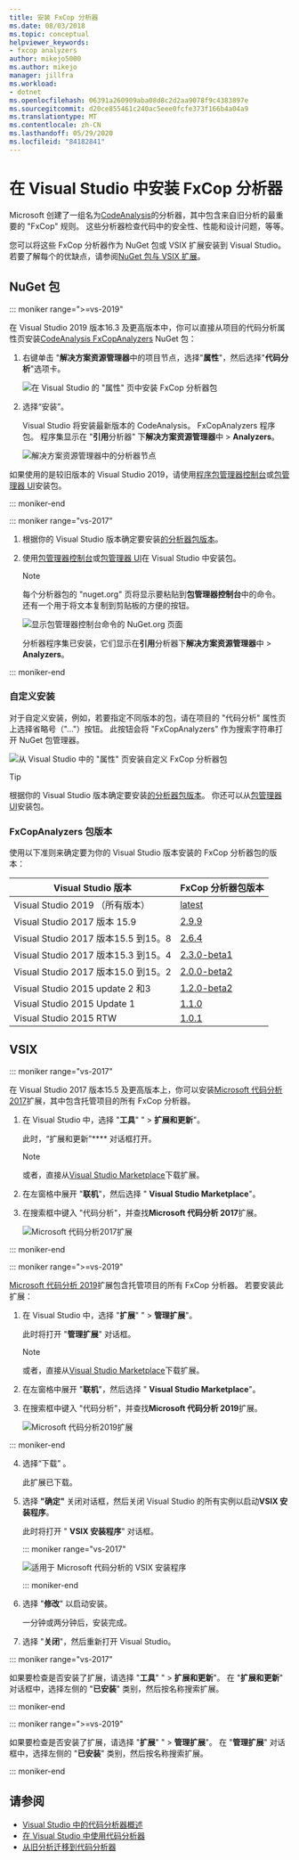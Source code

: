 ```yaml
---
title: 安装 FxCop 分析器
ms.date: 08/03/2018
ms.topic: conceptual
helpviewer_keywords:
- fxcop analyzers
author: mikejo5000
ms.author: mikejo
manager: jillfra
ms.workload:
- dotnet
ms.openlocfilehash: 06391a260909aba08d8c2d2aa9078f9c4383897e
ms.sourcegitcommit: d20ce855461c240ac5eee0fcfe373f166b4a04a9
ms.translationtype: MT
ms.contentlocale: zh-CN
ms.lasthandoff: 05/29/2020
ms.locfileid: "84182841"
---
```

# <a name="install-fxcop-analyzers-in-visual-studio"></a>在 Visual Studio 中安装 FxCop 分析器

Microsoft 创建了一组名为[CodeAnalysis](https://www.nuget.org/packages/Microsoft.CodeAnalysis.FxCopAnalyzers)的分析器，其中包含来自旧分析的最重要的 "FxCop" 规则。 这些分析器检查代码中的安全性、性能和设计问题，等等。

您可以将这些 FxCop 分析器作为 NuGet 包或 VSIX 扩展安装到 Visual Studio。 若要了解每个的优缺点，请参阅[NuGet 包与 VSIX 扩展](roslyn-analyzers-overview.md#nuget-package-versus-vsix-extension)。

## <a name="nuget-package"></a>NuGet 包

::: moniker range=">=vs-2019"

在 Visual Studio 2019 版本16.3 及更高版本中，你可以直接从项目的代码分析属性页安装[CodeAnalysis FxCopAnalyzers](https://www.nuget.org/packages/Microsoft.CodeAnalysis.FxCopAnalyzers) NuGet 包：

1. 右键单击 "**解决方案资源管理器**中的项目节点，选择"**属性**"，然后选择"**代码分析**"选项卡。

   ![在 Visual Studio 的 "属性" 页中安装 FxCop 分析器包](media/install-fxcop-properties-page.png)

2. 选择“安装”。

   Visual Studio 将安装最新版本的 CodeAnalysis。 FxCopAnalyzers 程序包。 程序集显示在 "**引用**分析器" 下**解决方案资源管理器**中  >  **Analyzers**。

   ![解决方案资源管理器中的分析器节点](media/solution-explorer-analyzers-node.png)

如果使用的是较旧版本的 Visual Studio 2019，请使用[程序包管理器控制台](/nuget/quickstart/install-and-use-a-package-in-visual-studio#package-manager-console)或[包管理器 UI](/nuget/quickstart/install-and-use-a-package-in-visual-studio#package-manager-console)安装包。

::: moniker-end

::: moniker range="vs-2017"

1. 根据你的 Visual Studio 版本确定要安装[的分析器包版本](#fxcopanalyzers-package-versions)。

2. 使用[包管理器控制台](/nuget/quickstart/install-and-use-a-package-in-visual-studio#package-manager-console)或[包管理器 UI](/nuget/quickstart/install-and-use-a-package-in-visual-studio#package-manager-console)在 Visual Studio 中安装包。

   > [!NOTE]
   > 每个分析器包的 "nuget.org" 页将显示要粘贴到**包管理器控制台**中的命令。 还有一个用于将文本复制到剪贴板的方便的按钮。
   >
   > ![显示包管理器控制台命令的 NuGet.org 页面](media/nuget-package-manager-command.png)

   分析器程序集已安装，它们显示在**引用**分析器下**解决方案资源管理器**中 > **Analyzers**。

::: moniker-end

### <a name="custom-installation"></a>自定义安装

对于自定义安装，例如，若要指定不同版本的包，请在项目的 "代码分析" 属性页上选择省略号（"..."）按钮。 此按钮会将 "FxCopAnalyzers" 作为搜索字符串打开 NuGet 包管理器。

![从 Visual Studio 中的 "属性" 页安装自定义 FxCop 分析器包](media/install-fxcop-properties-page-ellipsis.png)

> [!TIP]
> 根据你的 Visual Studio 版本确定要安装[的分析器包版本](#fxcopanalyzers-package-versions)。 你还可以从[包管理器 UI](/nuget/quickstart/install-and-use-a-package-in-visual-studio#package-manager-console)安装包。

### <a name="fxcopanalyzers-package-versions"></a>FxCopAnalyzers 包版本

使用以下准则来确定要为你的 Visual Studio 版本安装的 FxCop 分析器包的版本：

| Visual Studio 版本 | FxCop 分析器包版本 |
| - | - |
| Visual Studio 2019 （所有版本） | [latest](https://www.nuget.org/packages/Microsoft.CodeAnalysis.FxCopAnalyzers/) | 
| Visual Studio 2017 版本 15.9 | [2.9.9](https://www.nuget.org/packages/Microsoft.CodeAnalysis.FxCopAnalyzers/2.9.9) |
| Visual Studio 2017 版本15.5 到15。8 | [2.6.4](https://www.nuget.org/packages/Microsoft.CodeAnalysis.FxCopAnalyzers/2.6.4) |
| Visual Studio 2017 版本15.3 到15。4 | [2.3.0-beta1](https://www.nuget.org/packages/Microsoft.CodeAnalysis.FxCopAnalyzers/2.3.0-beta1) |
| Visual Studio 2017 版本15.0 到15。2 | [2.0.0-beta2](https://www.nuget.org/packages/Microsoft.CodeAnalysis.FxCopAnalyzers/2.0.0-beta2) |
| Visual Studio 2015 update 2 和3 | [1.2.0-beta2](https://www.nuget.org/packages/Microsoft.CodeAnalysis.FxCopAnalyzers/1.2.0-beta2) |
| Visual Studio 2015 Update 1 | [1.1.0](https://www.nuget.org/packages/Microsoft.CodeAnalysis.FxCopAnalyzers/1.1.0) |
| Visual Studio 2015 RTW | [1.0.1](https://www.nuget.org/packages/Microsoft.CodeAnalysis.FxCopAnalyzers/1.0.1) |

## <a name="vsix"></a>VSIX

::: moniker range="vs-2017"

在 Visual Studio 2017 版本15.5 及更高版本上，你可以安装[Microsoft 代码分析 2017](https://marketplace.visualstudio.com/items?itemName=VisualStudioPlatformTeam.MicrosoftCodeAnalysis2017)扩展，其中包含托管项目的所有 FxCop 分析器。

1. 在 Visual Studio 中，选择 "**工具**" " > **扩展和更新**"。

   此时，“扩展和更新”**** 对话框打开。

   > [!NOTE]
   > 或者，直接从[Visual Studio Marketplace](https://marketplace.visualstudio.com/items?itemName=VisualStudioPlatformTeam.MicrosoftCodeAnalysis2017)下载扩展。

2. 在左窗格中展开 "**联机**"，然后选择 " **Visual Studio Marketplace**"。

3. 在搜索框中键入 "代码分析"，并查找**Microsoft 代码分析 2017**扩展。

   ![Microsoft 代码分析2017扩展](media/extensions-and-updates-code-analysis.png)

::: moniker-end

::: moniker range=">=vs-2019"

[Microsoft 代码分析 2019](https://marketplace.visualstudio.com/items?itemName=VisualStudioPlatformTeam.MicrosoftCodeAnalysis2019)扩展包含托管项目的所有 FxCop 分析器。 若要安装此扩展：

1. 在 Visual Studio 中，选择 "**扩展**" " > **管理扩展**"。

   此时将打开 "**管理扩展**" 对话框。

   > [!NOTE]
   > 或者，直接从[Visual Studio Marketplace](https://marketplace.visualstudio.com/items?itemName=VisualStudioPlatformTeam.MicrosoftCodeAnalysis2019)下载扩展。

2. 在左窗格中展开 "**联机**"，然后选择 " **Visual Studio Marketplace**"。

3. 在搜索框中键入 "代码分析"，并查找**Microsoft 代码分析 2019**扩展。

   ![Microsoft 代码分析2019扩展](media/manage-extensions-code-analysis.png)

::: moniker-end

4. 选择“下载”  。

   此扩展已下载。

5. 选择 **"确定"** 关闭对话框，然后关闭 Visual Studio 的所有实例以启动**VSIX 安装程序**。

   此时将打开 " **VSIX 安装程序**" 对话框。

   ::: moniker range="vs-2017"

   ![适用于 Microsoft 代码分析的 VSIX 安装程序](media/vsix-installer-code-analysis.png)

   ::: moniker-end

6. 选择 "**修改**" 以启动安装。

   一分钟或两分钟后，安装完成。

7. 选择 "**关闭**"，然后重新打开 Visual Studio。

::: moniker range="vs-2017"

如果要检查是否安装了扩展，请选择 "**工具**" "  >  **扩展和更新**"。 在 "**扩展和更新**" 对话框中，选择左侧的 "**已安装**" 类别，然后按名称搜索扩展。

::: moniker-end

::: moniker range=">=vs-2019"

如果要检查是否安装了扩展，请选择 "**扩展**" "  >  **管理扩展**"。 在 "**管理扩展**" 对话框中，选择左侧的 "**已安装**" 类别，然后按名称搜索扩展。

::: moniker-end

## <a name="see-also"></a>请参阅

- [Visual Studio 中的代码分析器概述](../code-quality/roslyn-analyzers-overview.md)
- [在 Visual Studio 中使用代码分析器](../code-quality/use-roslyn-analyzers.md)
- [从旧分析迁移到代码分析器](../code-quality/migrate-from-legacy-analysis-to-fxcop-analyzers.md)
